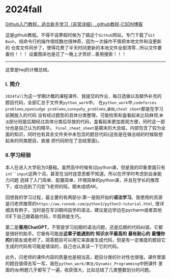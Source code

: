# 2024fall

[Github入门教程，适合新手学习（非常详细）_github教程-CSDN博客](https://blog.csdn.net/black_sneak/article/details/139600633)

这是github教程。不得不说寒假时候为了搞这个`Github`网站，专门下载了`Git Bash`，纯命令行的操作很炫酷也很神奇，因为一次操作不慎把本地文件和没更新的
仓库文件同步了，使得花费了半天时间更新的本地文件全部清零...所以文件要备份！！！
设置图床也是花了一晚上才弄好...善用搜索！！！

---

这里是twj的计概总结。

### I. 简介
`2024fall`为这一学期计概的课程课件、我提交的作业、每日选做以及额外补充的题目代码，全部汇总于文件夹`python_work`中。
在`python_work`中,`codeforces problems`,`openiudge problems`,`sunnywhy_problems`,`基础`,`cheat sheet`都是在学习前期放入的代码
没有经过题型的具体分类整理，可能检索和査看起来比较麻烦;`算法`部分则是后期经过具体分类后存放的代码，査看起来更加直观方便，同时这一部分也是自己认为的精华。
`Final_cheat_sheet`是期末的大总结，内部包含了较为全面的知识，同时也有其余文件夹中未包含的题目代码(这些是在做总结的时候联想起来的同类题目，直接
把代码附在了总结里面)。

### II.学习经验
本人在进入大学前为0基础。虽然高中时候有过python课，但是我的印象里面只有`int``input`这两个词，甚至在当时连意思都不知道。所以在开学时考虑到自身能力问题
选择了入门简单、配置简单、环境简单的python课，并且在学长的推荐下，成功选到了闫宏飞老师的班。期末成绩AK。

回想我的学习过程，最主要的有两部分:第一是刚开始的**语法学习**。我使用的资源是闫老师推荐的`https://ww.runoob.com/python3/python3-tutorial.html`,
很详细且有例子，当时是在军训期间自学的语法，建议是边学边在pycharm或者其他IDE下自己跟着敲代码，毕竟熟能生巧。

第二是**善用ChatGPT**，不管是学习初期的语法问题，还是后期的代码纠错，它都是很好的助手。它极有可能是**这辈子能遇到的** **知识水平最高的** 
**最有耐心的** **最懂你的**的朋友或老师了。简答题目可以用它来直接生成代码，但是有一定难度的题目它生成的代码有可能是错误的，自己也认真读一下它的代码。

此外，闫老师的课件内容的质量也是相当高，题目分类的针对性也很强，课件里面的题目值得去写一写，我在`python_work/算法/Dynamic_Programming`中把课件
里面的dp例题几乎都写了一遍，收获很大，比如总结了几类整数划分的问题。